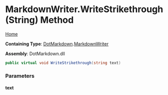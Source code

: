 # MarkdownWriter\.WriteStrikethrough\(String\) Method

[Home](../../../README.md)

**Containing Type**: [DotMarkdown](../../README.md)\.[MarkdownWriter](../README.md)

**Assembly**: DotMarkdown\.dll

```csharp
public virtual void WriteStrikethrough(string text)
```

### Parameters

#### text

